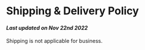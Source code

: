 # Shipping & Delivery Policy

#### _Last updated on Nov 22nd 2022_

Shipping is not applicable for business.